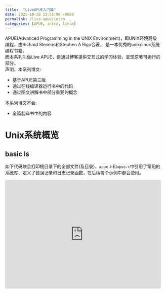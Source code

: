 ```yaml
---
title:  "LiveAPUE入门篇"
date: 2025-10-26 13:55:00 +0800
permalink: /live-apue/intro
categories: [APUE, intro, linux]
---
```


APUE(Advanced Programming in the UNIX Environment)，即UNIX环境高级编程，由Richard Stevens和Stephen A Rigo合著，
是一本优秀的unix/linux系统编程书籍。  
而本系列叫做Live APUE，是通过博客提供交互式的学习体验，呈现原著可运行的部分。  
声明，本系列博文:
+ 基于APUE第三版
+ 通过在线编译器运行书中的代码
+ 通过图文讲解书中部分重要的概念  

本系列博文不会:
+ 全篇翻译书中的内容

# Unix系统概览
## basic ls
如下代码块会打印根目录下的全部文件(及目录)，`apue.h`和`apue.c`中引用了常用的系统库、定义了错误记录和日志记录函数，在后续每个示例中都会使用。

<iframe
frameBorder="0"
height="350px"
src="https://onecompiler.com/embed/c/442s2ysw8?hideLanguageSelection=true&hideNew=true&hideNewFileOption=true&disableCopyPaste=true&disableAutoComplete=true&hideStdin=true&hideEditorOptions=true"
width="100%" />

可以看到输出中打印了根目录下的所有文件及目录，试试将`path`改成不存在的目录，看看会输出什么。

## copy
如下片段实现将`stdio`输出到`stdout`

<iframe
frameBorder="0"
height="350px"
src="https://onecompiler.com/embed/c/442sm6u95?hideLanguageSelection=true&hideNew=true&hideNewFileOption=true&disableCopyPaste=true&disableAutoComplete=true&hideStdin=false&hideEditorOptions=true"
width="100%" />

可以试试修改stdin中的内容并运行。  
上方片段使用的是`read`和`write`函数，需要自己管理缓冲区，而使用`getc`和`putc`则不需要，由系统管理。

<iframe
frameBorder="0"
height="350px"
src="https://onecompiler.com/embed/c/442sqenw5?hideLanguageSelection=true&hideNew=true&hideNewFileOption=true&disableCopyPaste=true&disableAutoComplete=true&hideStdin=false&hideEditorOptions=true"
width="100%" />